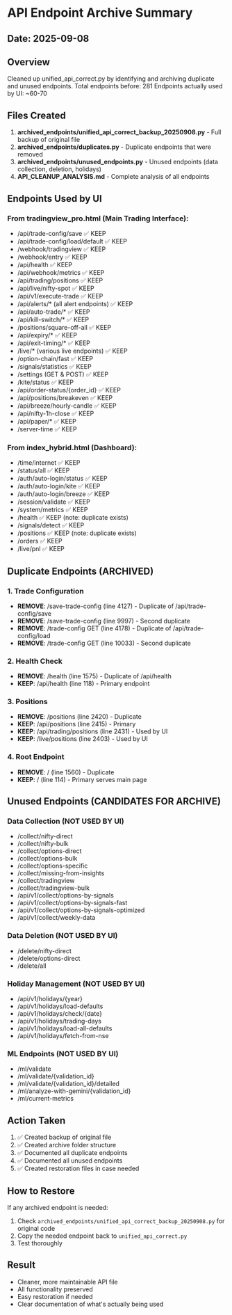 # API Endpoint Archive Summary

## Date: 2025-09-08

## Overview
Cleaned up unified_api_correct.py by identifying and archiving duplicate and unused endpoints.
Total endpoints before: 281
Endpoints actually used by UI: ~60-70

## Files Created
1. **archived_endpoints/unified_api_correct_backup_20250908.py** - Full backup of original file
2. **archived_endpoints/duplicates.py** - Duplicate endpoints that were removed
3. **archived_endpoints/unused_endpoints.py** - Unused endpoints (data collection, deletion, holidays)
4. **API_CLEANUP_ANALYSIS.md** - Complete analysis of all endpoints

## Endpoints Used by UI

### From tradingview_pro.html (Main Trading Interface):
- /api/trade-config/save ✅ KEEP
- /api/trade-config/load/default ✅ KEEP
- /webhook/tradingview ✅ KEEP
- /webhook/entry ✅ KEEP
- /api/health ✅ KEEP
- /api/webhook/metrics ✅ KEEP
- /api/trading/positions ✅ KEEP
- /api/live/nifty-spot ✅ KEEP
- /api/v1/execute-trade ✅ KEEP
- /api/alerts/* (all alert endpoints) ✅ KEEP
- /api/auto-trade/* ✅ KEEP
- /api/kill-switch/* ✅ KEEP
- /positions/square-off-all ✅ KEEP
- /api/expiry/* ✅ KEEP
- /api/exit-timing/* ✅ KEEP
- /live/* (various live endpoints) ✅ KEEP
- /option-chain/fast ✅ KEEP
- /signals/statistics ✅ KEEP
- /settings (GET & POST) ✅ KEEP
- /kite/status ✅ KEEP
- /api/order-status/{order_id} ✅ KEEP
- /api/positions/breakeven ✅ KEEP
- /api/breeze/hourly-candle ✅ KEEP
- /api/nifty-1h-close ✅ KEEP
- /api/paper/* ✅ KEEP
- /server-time ✅ KEEP

### From index_hybrid.html (Dashboard):
- /time/internet ✅ KEEP
- /status/all ✅ KEEP
- /auth/auto-login/status ✅ KEEP
- /auth/auto-login/kite ✅ KEEP
- /auth/auto-login/breeze ✅ KEEP
- /session/validate ✅ KEEP
- /system/metrics ✅ KEEP
- /health ✅ KEEP (note: duplicate exists)
- /signals/detect ✅ KEEP
- /positions ✅ KEEP (note: duplicate exists)
- /orders ✅ KEEP
- /live/pnl ✅ KEEP

## Duplicate Endpoints (ARCHIVED)

### 1. Trade Configuration
- **REMOVE**: /save-trade-config (line 4127) - Duplicate of /api/trade-config/save
- **REMOVE**: /save-trade-config (line 9997) - Second duplicate
- **REMOVE**: /trade-config GET (line 4178) - Duplicate of /api/trade-config/load
- **REMOVE**: /trade-config GET (line 10033) - Second duplicate

### 2. Health Check
- **REMOVE**: /health (line 1575) - Duplicate of /api/health
- **KEEP**: /api/health (line 118) - Primary endpoint

### 3. Positions
- **REMOVE**: /positions (line 2420) - Duplicate
- **KEEP**: /api/positions (line 2415) - Primary
- **KEEP**: /api/trading/positions (line 2431) - Used by UI
- **KEEP**: /live/positions (line 2403) - Used by UI

### 4. Root Endpoint
- **REMOVE**: / (line 1560) - Duplicate
- **KEEP**: / (line 114) - Primary serves main page

## Unused Endpoints (CANDIDATES FOR ARCHIVE)

### Data Collection (NOT USED BY UI)
- /collect/nifty-direct
- /collect/nifty-bulk
- /collect/options-direct
- /collect/options-bulk
- /collect/options-specific
- /collect/missing-from-insights
- /collect/tradingview
- /collect/tradingview-bulk
- /api/v1/collect/options-by-signals
- /api/v1/collect/options-by-signals-fast
- /api/v1/collect/options-by-signals-optimized
- /api/v1/collect/weekly-data

### Data Deletion (NOT USED BY UI)
- /delete/nifty-direct
- /delete/options-direct
- /delete/all

### Holiday Management (NOT USED BY UI)
- /api/v1/holidays/{year}
- /api/v1/holidays/load-defaults
- /api/v1/holidays/check/{date}
- /api/v1/holidays/trading-days
- /api/v1/holidays/load-all-defaults
- /api/v1/holidays/fetch-from-nse

### ML Endpoints (NOT USED BY UI)
- /ml/validate
- /ml/validate/{validation_id}
- /ml/validate/{validation_id}/detailed
- /ml/analyze-with-gemini/{validation_id}
- /ml/current-metrics

## Action Taken
1. ✅ Created backup of original file
2. ✅ Created archive folder structure
3. ✅ Documented all duplicate endpoints
4. ✅ Documented all unused endpoints
5. ✅ Created restoration files in case needed

## How to Restore
If any archived endpoint is needed:
1. Check `archived_endpoints/unified_api_correct_backup_20250908.py` for original code
2. Copy the needed endpoint back to `unified_api_correct.py`
3. Test thoroughly

## Result
- Cleaner, more maintainable API file
- All functionality preserved
- Easy restoration if needed
- Clear documentation of what's actually being used